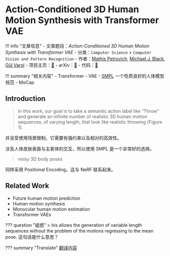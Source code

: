 # Action-Conditioned 3D Human Motion Synthesis with Transformer VAE

!!! info "文章信息"
    - 文章题目：*Action-Conditioned 3D Human Motion Synthesis with Transformer VAE*
    - 分类：`Computer Science` > `Computer Vision and Pattern Recognition`
    - 作者：[Mathis Petrovich](https://arxiv.org/search/cs?searchtype=author&query=Petrovich%2C+M), [Michael J. Black](https://arxiv.org/search/cs?searchtype=author&query=Black%2C+M+J), [Gül Varol](https://arxiv.org/search/cs?searchtype=author&query=Varol%2C+G)
    - 项目主页：[🔗](https://mathis.petrovich.fr/actor/)
    - arXiv：[🔗](https://arxiv.org/abs/2104.05670)
    - 代码：[🔗](https://github.com/Mathux/ACTOR)

!!! summary "相关内容"
    - Transformer
    - VAE
    - [SMPL](https://smpl.is.tue.mpg.de/) 一个性质良好的人体模型规范
    - MoCap

## Introduction

>  In this work, our goal is to take a semantic action label like “Throw” and generate an infinite number of realistic 3D human motion sequences, of varying length, that look like realistic throwing (Figure 1).

并且受使用场景限制，它需要有强约束以及相对的高效性。

涉及人体皮肤表面与主客体的交互，所以使用 SMPL 是一个非常好的选择。

> noisy 3D body poses

同样采用 Positional Encoding，这与 NeRF 联系起来。

## Related Work

- Future human motion prediction
- Human motion synthesis
- Monocular human motion estimation
- Transformer VAEs



??? question "疑惑"
    > his allows the generation of variable length sequences without the problem of the motions regressing to the mean pose. 这句话是什么意思？

??? summary "Translate"
    [翻译内容](trans.md)